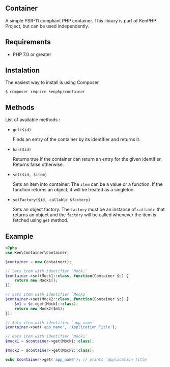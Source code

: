 ## Container
A simple PSR-11 compliant PHP container.
This library is part of KenPHP Project, but can be used independently.

## Requirements
- PHP 7.0 or greater

## Instalation
The easiest way to install is using Composer
```
$ composer require kenphp/container
```

## Methods
List of available methods :
- `get($id)`

    Finds an entry of the container by its identifier and returns it.
- `has($id)`

    Returns true if the container can return an entry for the given identifier. Returns false otherwise.
- `set($id, $item)`

    Sets an item into container. The `item` can be a value or a function. If the function returns an object, it will be treated as a singleton.
- `setFactory($id, callable $factory)`

    Sets an object factory. The `factory` must be an instance of `callable` that returns an object and the `factory` will be called whenever the item is fetched using `get` method.

## Example
```php
<?php
use Ken\Container\Container;

$container = new Container();

// Sets item with identifier `Mock1`
$container->set(Mock1::class, function(Container $c) {
    return new Mock1();
});

// Sets item with identifier `Mock2`
$container->set(Mock2::class, function(Container $c) {
    $m1 = $c->get(Mock1::class);
    return new Mock2($m1);
});

// Sets item with identifier `app_name`
$container->set('app_name', 'Application Title');

// Gets item with identifier `Mock1`
$mock1 = $container->get(Mock1::class);

$mock2 = $container->get(Mock2::class);

echo $container->get('app_name'); // prints `Application Title`

```
